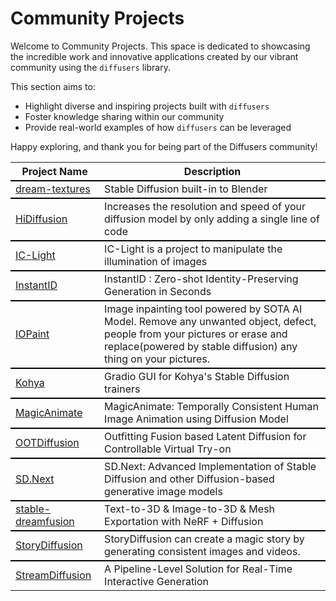<!--Copyright 2024 The HuggingFace Team. All rights reserved.

Licensed under the Apache License, Version 2.0 (the "License"); you may not use this file except in compliance with
the License. You may obtain a copy of the License at

http://www.apache.org/licenses/LICENSE-2.0

Unless required by applicable law or agreed to in writing, software distributed under the License is distributed on
an "AS IS" BASIS, WITHOUT WARRANTIES OR CONDITIONS OF ANY KIND, either express or implied. See the License for the
specific language governing permissions and limitations under the License.
-->

# Community Projects

Welcome to Community Projects. This space is dedicated to showcasing the incredible work and innovative applications created by our vibrant community using the `diffusers` library.

This section aims to:

- Highlight diverse and inspiring projects built with `diffusers`
- Foster knowledge sharing within our community
- Provide real-world examples of how `diffusers` can be leveraged

Happy exploring, and thank you for being part of the Diffusers community!

<table>
    <tr>
        <th>Project Name</th>
        <th>Description</th>
    </tr>
  <tr style="border-top: 2px solid black">
    <td><a href="https://github.com/carson-katri/dream-textures"> dream-textures </a></td>
    <td>Stable Diffusion built-in to Blender</td>
  </tr>
  <tr style="border-top: 2px solid black">
    <td><a href="https://github.com/megvii-research/HiDiffusion"> HiDiffusion </a></td>
    <td>Increases the resolution and speed of your diffusion model by only adding a single line of code</td>
  </tr>
  <tr style="border-top: 2px solid black">
    <td><a href="https://github.com/lllyasviel/IC-Light"> IC-Light </a></td>
    <td>IC-Light is a project to manipulate the illumination of images</td>
  </tr>
  <tr style="border-top: 2px solid black">
    <td><a href="https://github.com/InstantID/InstantID"> InstantID </a></td>
    <td>InstantID : Zero-shot Identity-Preserving Generation in Seconds</td>
  </tr>
  <tr style="border-top: 2px solid black">
    <td><a href="https://github.com/Sanster/IOPaint"> IOPaint </a></td>
    <td>Image inpainting tool powered by SOTA AI Model. Remove any unwanted object, defect, people from your pictures or erase and replace(powered by stable diffusion) any thing on your pictures.</td>
  </tr>
  <tr style="border-top: 2px solid black">
    <td><a href="https://github.com/bmaltais/kohya_ss"> Kohya </a></td>
    <td>Gradio GUI for Kohya's Stable Diffusion trainers</td>
  </tr>
  <tr style="border-top: 2px solid black">
    <td><a href="https://github.com/magic-research/magic-animate"> MagicAnimate </a></td>
    <td>MagicAnimate: Temporally Consistent Human Image Animation using Diffusion Model</td>
  </tr>
  <tr style="border-top: 2px solid black">
    <td><a href="https://github.com/levihsu/OOTDiffusion"> OOTDiffusion </a></td>
    <td>Outfitting Fusion based Latent Diffusion for Controllable Virtual Try-on</td>
  </tr>
  <tr style="border-top: 2px solid black">
    <td><a href="https://github.com/vladmandic/automatic"> SD.Next </a></td>
    <td>SD.Next: Advanced Implementation of Stable Diffusion and other Diffusion-based generative image models</td>
  </tr>
  <tr style="border-top: 2px solid black">
    <td><a href="https://github.com/ashawkey/stable-dreamfusion"> stable-dreamfusion </a></td>
    <td>Text-to-3D & Image-to-3D & Mesh Exportation with NeRF + Diffusion</td>
  </tr>
  <tr style="border-top: 2px solid black">
    <td><a href="https://github.com/HVision-NKU/StoryDiffusion"> StoryDiffusion </a></td>
    <td>StoryDiffusion can create a magic story by generating consistent images and videos.</td>
  </tr>
  <tr style="border-top: 2px solid black">
    <td><a href="https://github.com/cumulo-autumn/StreamDiffusion"> StreamDiffusion </a></td>
    <td>A Pipeline-Level Solution for Real-Time Interactive Generation</td>
  </tr>
</table>
